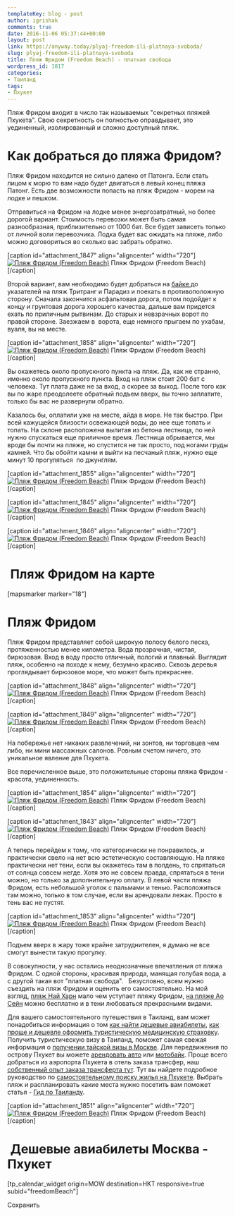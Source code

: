 ```yaml
---
templateKey: blog - post
author: igrishak
comments: true
date: 2016-11-06 05:37:44+00:00
layout: post
link: https://anyway.today/plyaj-freedom-ili-platnaya-svoboda/
slug: plyaj-freedom-ili-platnaya-svoboda
title: Пляж Фридом (Freedom Beach) - платная свобода
wordpress_id: 1817
categories:
- Таиланд
tags:
- Пхукет
---
```


Пляж Фридом входит в число так называемых "секретных пляжей Пхукета". Свою секретность он полностью оправдывает, это уединенный, изолированный и сложно доступный пляж.

<!-- more -->


# Как добраться до пляжа Фридом?




Пляж Фридом находится не сильно далеко от Патонга. Если стать лицом к морю то вам надо будет двигаться в левый конец пляжа Патонг. Есть две возможности попасть на пляж Фридом - морем на лодке и пешком.




Отправиться на Фридом на лодке менее энергозатратный, но более дорогой вариант. Стоимость перевозки может быть самая разнообразная, приблизительно от 1000 бат. Все будет зависеть только от личной воли перевозчика. Лодка будет вас ожидать на пляже, либо можно договориться во сколько вас забрать обратно.




[caption id="attachment_1847" align="aligncenter" width="720"][![Пляж Фридом (Freedom Beach)](https://anyway.today/wp-content/uploads/2016/05/IMG_2083.jpg)](https://anyway.today/wp-content/uploads/2016/05/IMG_2083.jpg) Пляж Фридом (Freedom Beach)[/caption]


Второй вариант, вам необходимо будет добраться на [байке ](https://anyway.today/arenda-baika-na-phukete/)до указателей на пляж Тритранг и Парадиз и поехать в противоположную сторону. Сначала закончится асфальтовая дорога, потом подойдет к концу и грунтовая дорога хорошего качества, дальше вам придется ехать по приличным рытвинам. До старых и невзрачных ворот по правой стороне. Заезжаем в  ворота, еще немного прыгаем по ухабам, вуаля, вы на месте.




[caption id="attachment_1858" align="aligncenter" width="720"][![Пляж Фридом (Freedom Beach)](https://anyway.today/wp-content/uploads/2016/05/IMG_2125.jpg)](https://anyway.today/wp-content/uploads/2016/05/IMG_2125.jpg) Пляж Фридом (Freedom Beach)[/caption]


Вы окажетесь около пропускного пункта на пляж. Да, как не странно, именно около пропускного пункта. Вход на пляж стоит 200 бат с человека. Тут плата даже не за вход, а скорее за выход. После того как вы по жаре преодолеете обратный подъем вверх, вы точно заплатите, только бы вас не развернули обратно.




Казалось бы, оплатили уже на месте, айда в море. Не так быстро. При всей кажущейся близости освежающей воды, до нее еще топать и топать. На склоне расположена вылитая из бетона лестница, по ней нужно спускаться еще приличное время. Лестница обрывается, мы вроде бы почти на пляже, но спустится не так просто, под ногами груды камней. Что бы обойти камни и выйти на песчаный пляж, нужно еще минут 10 прогуляться  по джунглям.




[caption id="attachment_1855" align="aligncenter" width="720"][![Пляж Фридом (Freedom Beach)](https://anyway.today/wp-content/uploads/2016/05/IMG_2117.jpg)](https://anyway.today/wp-content/uploads/2016/05/IMG_2117.jpg) Пляж Фридом (Freedom Beach)[/caption]

[caption id="attachment_1845" align="aligncenter" width="720"][![Пляж Фридом (Freedom Beach)](https://anyway.today/wp-content/uploads/2016/05/IMG_2079.jpg)](https://anyway.today/wp-content/uploads/2016/05/IMG_2079.jpg) Пляж Фридом (Freedom Beach)[/caption]

[caption id="attachment_1846" align="aligncenter" width="720"][![Пляж Фридом (Freedom Beach)](https://anyway.today/wp-content/uploads/2016/05/IMG_2081.jpg)](https://anyway.today/wp-content/uploads/2016/05/IMG_2081.jpg) Пляж Фридом (Freedom Beach)[/caption]


#  Пляж Фридом на карте


[mapsmarker marker="18"]


# Пляж Фридом




Пляж Фридом представляет собой широкую полосу белого песка, протяженностью менее километра. Вода прозрачная, чистая, бирюзовая. Вход в воду просто отличный, пологий и плавный. Выглядит пляж, особенно на походе к нему, безумно красиво. Сквозь деревья проглядывает бирюзовое море, что может быть прекраснее.




[caption id="attachment_1848" align="aligncenter" width="720"][![Пляж Фридом (Freedom Beach)](https://anyway.today/wp-content/uploads/2016/05/IMG_2088.jpg)](https://anyway.today/wp-content/uploads/2016/05/IMG_2088.jpg) Пляж Фридом (Freedom Beach)[/caption]

[caption id="attachment_1849" align="aligncenter" width="720"][![Пляж Фридом (Freedom Beach)](https://anyway.today/wp-content/uploads/2016/05/IMG_2090.jpg)](https://anyway.today/wp-content/uploads/2016/05/IMG_2090.jpg) Пляж Фридом (Freedom Beach)[/caption]


На побережье нет никаких развлечений, ни зонтов, ни торговцев чем либо, ни мини массажных салонов. Ровным счетом ничего, это уникальное явление для Пхукета.




Все перечисленное выше, это положительные стороны пляжа Фридом - красота, уединенность.




[caption id="attachment_1854" align="aligncenter" width="720"][![Пляж Фридом (Freedom Beach)](https://anyway.today/wp-content/uploads/2016/05/IMG_2105.jpg)](https://anyway.today/wp-content/uploads/2016/05/IMG_2105.jpg) Пляж Фридом (Freedom Beach)[/caption]

[caption id="attachment_1843" align="aligncenter" width="720"][![Пляж Фридом (Freedom Beach)](https://anyway.today/wp-content/uploads/2016/05/MG_2102.jpg)](https://anyway.today/wp-content/uploads/2016/05/MG_2102.jpg) Пляж Фридом (Freedom Beach)[/caption]


А теперь перейдем к тому, что категорически не понравилось, и практически свело на нет всю эстетическую составляющую. На пляже практически нет тени, если вы окажетесь там в полдень, то спрятаться от солнца совсем негде. Хотя это не совсем правда, спрятаться в тени можно, но только за дополнительную оплату. В левой части пляжа Фридом, есть небольшой уголок с пальмами и тенью. Расположиться там можно, только в том случае, если вы арендовали лежак. Просто в тень вас не пустят.




[caption id="attachment_1853" align="aligncenter" width="720"][![Пляж Фридом (Freedom Beach)](https://anyway.today/wp-content/uploads/2016/05/IMG_2104.jpg)](https://anyway.today/wp-content/uploads/2016/05/IMG_2104.jpg) Пляж Фридом (Freedom Beach)[/caption]


Подъем вверх в жару тоже крайне затруднителен, я думаю не все смогут вынести такую прогулку.




В совокупности, у нас остались неоднозначные впечатления от пляжа Фридом. С одной стороны, красивая природа, манящая голубая вода, а с другой такая вот "платная свобода".   Безусловно, всем нужно съездить на пляж Фридом и оценить его самостоятельно. На мой взгляд, [пляж Най Харн](https://anyway.today/plyaj-nai-harn-odin-iz-luchih-plyajea-phuketa/) мало чем уступает пляжу Фридом, [на пляже Ао Сейн](https://anyway.today/plyaj-ao-sein-ukromnoe-mesto-na-phukete/) можно бесплатно и в тени любоваться прекрасными видами.





Для вашего самостоятельного путешествия в Таиланд, вам может понадобиться информация о том [как найти дешевые авиабилеты](https://anyway.today/kak-naiti-deshevie-aviabileti/), [как проще и дешевле оформить туристическую медицинскую страховку](https://anyway.today/zachem-nujna-turisticheskaya-medizinskay-strahovka/). Получить туристическую визу в Таиланд, поможет самая свежая информация о [получении тайской визы в Москве](https://anyway.today/nujna-li-visa-v-tailand-v-dlya-rossiyan/). Для передвижения по острову Пхукет вы можете [арендовать авто](https://anyway.today/arenda-avto-na-phukete/) или [мотобайк](https://anyway.today/arenda-baika-na-phukete/). Проще всего добраться из аэропорта Пхукета в отель заказа трансфер, наш [собственный опыт заказа трансферта тут](https://anyway.today/transfer-iz-aeroporta-phuketa/). Тут вы найдете подробное руководство по [самостоятельному поиску жилья на Пхукете](https://anyway.today/samostoyatelnii-poisk-i-arendanedorogogo-jiliya-na-phukete/). Выбрать пляж и распланировать какие места нужно посетить вам поможет статья - [Гид по Таиланду](https://anyway.today/gid-po-tailandu/).



[caption id="attachment_1851" align="aligncenter" width="720"][![Пляж Фридом (Freedom Beach)](https://anyway.today/wp-content/uploads/2016/05/IMG_2098.jpg)](https://anyway.today/wp-content/uploads/2016/05/IMG_2098.jpg) Пляж Фридом (Freedom Beach)[/caption]


#  Дешевые авиабилеты Москва - Пхукет


[tp_calendar_widget origin=MOW destination=HKT responsive=true subid="freedomBeach"]

Сохранить
